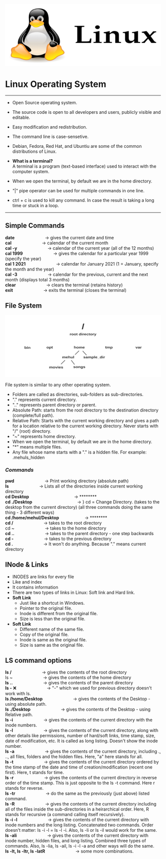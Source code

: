 <img src="logo.png"  width="600" height="200">    
  

# Linux Operating System    
  
   
---
+ Open Source operating system.    
+ The source code is open to all developers and users, publicly visible and editable. 
+ Easy modification and redistribution.
+ The command line is case-sensetive.    
+ Debian, Fedora, Red Hat, and Ubuntiu are some of the common distributions of Linux.   

+ **What is a terminal?**    
A terminal is a program (text-based interface) used to interact with the computer system.      
  
+ When we open the terminal, by default we are in the home directory.
+ "|" pipe operator can be used for multiple commands in one line.    
+ ctrl + c is used to kill any command. In case the result is taking a long time or stuck in a loop.   

---   

## Simple Commands    
**date** &nbsp; &nbsp; &nbsp; &nbsp; &nbsp; &nbsp; &nbsp; &nbsp; &nbsp; &nbsp; &nbsp; &nbsp; -> gives the current date and time    
**cal** &nbsp; &nbsp; &nbsp; &nbsp; &nbsp; &nbsp; &nbsp; &nbsp; &nbsp; &nbsp; &nbsp; &nbsp; -> calendar of the current month       
**cal -y** &nbsp; &nbsp; &nbsp; &nbsp; &nbsp; &nbsp; &nbsp; &nbsp; &nbsp; &nbsp; &nbsp; &nbsp; -> calendar of the current year (all of the 12 months)    
**cal 1999** &nbsp; &nbsp; &nbsp; &nbsp; &nbsp; &nbsp; &nbsp; &nbsp; &nbsp; &nbsp; &nbsp; &nbsp; -> gives the calendar for a particular year 1999 (specify the year)      
**cal 1 2021** &nbsp; &nbsp; &nbsp; &nbsp; &nbsp; &nbsp; &nbsp; &nbsp; &nbsp; &nbsp; &nbsp; &nbsp; -> calendar for January 2021 (1 = January, specify the month and the year)  
**cal -3** &nbsp; &nbsp; &nbsp; &nbsp; &nbsp; &nbsp; &nbsp; &nbsp; &nbsp; &nbsp; &nbsp; &nbsp; -> calendar for the previous, current and the next month (displays total 3 months)  
**clear** &nbsp; &nbsp; &nbsp; &nbsp; &nbsp; &nbsp; &nbsp; &nbsp; &nbsp; &nbsp; &nbsp; &nbsp;  -> clears the terminal (retains history)    
**exit** &nbsp; &nbsp; &nbsp; &nbsp; &nbsp; &nbsp; &nbsp; &nbsp; &nbsp; &nbsp; &nbsp; &nbsp;  -> exits the terminal (closes the terminal)    

   
## File System       

<img src="file_structure.png"  width="600" height="200">      

 File system is similar to any other operating system.    
 + Folders are called as directories, sub-folders as sub-directories.         
 + "." represents current directory.    
 + ".." represents parent directory or parent.     
 + Absolute Path: starts from the root directory to the destination directory (complete/full path).      
 + Relative Path: Starts with the current working directory and gives a path for a location relative to the current working directory. Never starts with "/" (root) directory.        
 + "~" represents home directory.
 + When we open the terminal, by default we are in the home directory.
 + "*" means multiple files.     
 + Any file whose name starts with a "." is a hidden file. For example: .mehuls_hidden

       
### *Commands*   
  
**pwd** &nbsp; &nbsp; &nbsp; &nbsp; &nbsp; &nbsp; &nbsp; &nbsp; &nbsp; &nbsp; &nbsp; &nbsp; -> Print working directory (absolute path)       
**ls** &nbsp; &nbsp; &nbsp; &nbsp; &nbsp; &nbsp; &nbsp; &nbsp; &nbsp; &nbsp; &nbsp; &nbsp; -> Lists all of the directories inside current working directory      
**cd Desktop** &nbsp; &nbsp; &nbsp; &nbsp; &nbsp; &nbsp; &nbsp; &nbsp; &nbsp; &nbsp; &nbsp; &nbsp;  &nbsp; &nbsp; &nbsp; &nbsp; &nbsp; &nbsp;    ->   ********     
**cd ./Desktop** &nbsp; &nbsp; &nbsp; &nbsp; &nbsp; &nbsp; &nbsp; &nbsp; &nbsp; &nbsp; &nbsp; &nbsp; &nbsp; &nbsp;  &nbsp; &nbsp; &nbsp; &nbsp; -> } cd = Change Directory. (takes to the desktop from the current directory) (all three commands doing the same thing - 3 different ways)      
**cd /home/mehul/Desktop** &nbsp; &nbsp; &nbsp; &nbsp; &nbsp; &nbsp; &nbsp; &nbsp;  &nbsp; &nbsp;    ->  ********    
**cd /** &nbsp; &nbsp; &nbsp; &nbsp; &nbsp; &nbsp; &nbsp; &nbsp; &nbsp; &nbsp; &nbsp; &nbsp; -> takes to the root directory   
cd ~ &nbsp; &nbsp; &nbsp; &nbsp; &nbsp; &nbsp; &nbsp; &nbsp; &nbsp; &nbsp; &nbsp; &nbsp;  -> takes to the home directory   
**cd ..** &nbsp; &nbsp; &nbsp; &nbsp; &nbsp; &nbsp; &nbsp; &nbsp; &nbsp; &nbsp; &nbsp; &nbsp;  -> takes to the parent directory - one step backwards      
**cd -** &nbsp; &nbsp; &nbsp; &nbsp; &nbsp; &nbsp; &nbsp; &nbsp; &nbsp; &nbsp; &nbsp; &nbsp;  -> takes to the previous directory      
**cd .** &nbsp; &nbsp; &nbsp; &nbsp; &nbsp; &nbsp; &nbsp; &nbsp; &nbsp; &nbsp; &nbsp; &nbsp;  -> It won't do anything. Because "." means current directory        
   
## INode & Links
  
+ INODES are links for every file
+ Like and index
+ It contains information
+ There are two types of  links in Linux: Soft link and Hard link.  
+ **Soft Link**    
    + Just like a shortcut in Windows.    
    + Pointer to the original file.
    + Inode is different from the original file.
    + Size is less than the original file.         
+ **Soft Link**    
    + Different name of the same file.
    + Copy of the original file.
    + Inode is same as the original file.
    + Size is same as the original file.        
   
## LS command options     
**ls /** &nbsp; &nbsp; &nbsp; &nbsp; &nbsp; &nbsp; &nbsp; &nbsp; &nbsp; &nbsp; &nbsp; &nbsp; -> gives the contents of the root directory  
ls ~ &nbsp; &nbsp; &nbsp; &nbsp; &nbsp; &nbsp; &nbsp; &nbsp; &nbsp; &nbsp; &nbsp; &nbsp; -> gives the contents of the home directory      
**ls ..** &nbsp; &nbsp; &nbsp; &nbsp; &nbsp; &nbsp; &nbsp; &nbsp; &nbsp; &nbsp; &nbsp; &nbsp; -> gives the contents of the parent directory        
**ls -** ❌ &nbsp; &nbsp; &nbsp; &nbsp; &nbsp; &nbsp; &nbsp; &nbsp; &nbsp; &nbsp; &nbsp; &nbsp; -> "-" which we used for previous directory doesn't work with ls.     
**ls /home/Desktop** &nbsp; &nbsp; &nbsp; &nbsp; &nbsp; &nbsp; &nbsp; &nbsp; &nbsp; &nbsp; &nbsp; &nbsp; -> gives the contents of the Desktop - using absolute path.  
**ls ./Desktop** &nbsp; &nbsp; &nbsp; &nbsp; &nbsp; &nbsp; &nbsp; &nbsp; &nbsp; &nbsp; &nbsp; &nbsp; -> gives the contents of the Desktop - using Relative path.   
**ls -i** &nbsp; &nbsp; &nbsp; &nbsp; &nbsp; &nbsp; &nbsp; &nbsp; &nbsp; &nbsp; &nbsp; &nbsp; -> gives the contents of the current directory with the inode numbers.   
**ls -l** &nbsp; &nbsp; &nbsp; &nbsp; &nbsp; &nbsp; &nbsp; &nbsp; &nbsp; &nbsp; &nbsp; &nbsp; -> gives the contents of the current directory, along with other details like permissions, number of hard/soft links, time stamp, size, date of modification, etc. It is called as long listing. Doesn't show the inode number.     
**ls -a** &nbsp; &nbsp; &nbsp; &nbsp; &nbsp; &nbsp; &nbsp; &nbsp; &nbsp; &nbsp; &nbsp; &nbsp; -> gives the contents of the current directory, including ., .., all files, folders and the hidden files. Here, "a" here stands for all.    
**ls -t** &nbsp; &nbsp; &nbsp; &nbsp; &nbsp; &nbsp; &nbsp; &nbsp; &nbsp; &nbsp; &nbsp; &nbsp; -> gives the contents of the current directory ordered by the time stamp of the date and time of creation/modification (recent one first). Here, t stands for time.    
**ls -r** &nbsp; &nbsp; &nbsp; &nbsp; &nbsp; &nbsp; &nbsp; &nbsp; &nbsp; &nbsp; &nbsp; &nbsp; -> gives the contents of the current directory in reverse order of the time stamp. This is just opposite to the ls -t command. Here r stands for reverse.      
**ls -tr** &nbsp; &nbsp; &nbsp; &nbsp; &nbsp; &nbsp; &nbsp; &nbsp; &nbsp; &nbsp; &nbsp; &nbsp; -> do the same as the previously (just above) listed command.    
**ls -R** &nbsp; &nbsp; &nbsp; &nbsp; &nbsp; &nbsp; &nbsp; &nbsp; &nbsp; &nbsp; &nbsp; &nbsp; -> gives the contents of the current directory including all of the files inside the sub-directories in a heirarchical order. Here, R stands for recursive (a command calling itself recursively).    
**ls -i -l** &nbsp; &nbsp; &nbsp; &nbsp; &nbsp; &nbsp; &nbsp; &nbsp; &nbsp; &nbsp; &nbsp; &nbsp; -> gives the contents of the current directory with inode numbers and the long listing. Concatenated two commands. Order doesn't matter: ls -i -l = ls -l -i. Also, ls -li or ls -il would work for the same.     
**ls -ali** &nbsp; &nbsp; &nbsp; &nbsp; &nbsp; &nbsp; &nbsp; &nbsp; &nbsp; &nbsp; &nbsp; &nbsp; -> gives the contents of the current directory with inode number, hidden files, and long listing. Combined three types of commands. Also, ls -lia, ls -ail, ls -i -l -a and other ways will do the same.    
**ls -lt, ls -ltr, ls -latR** &nbsp; &nbsp; &nbsp; &nbsp; &nbsp; &nbsp; &nbsp; &nbsp; &nbsp; &nbsp; &nbsp; &nbsp; -> some more combinations.   



         
         
    



  
